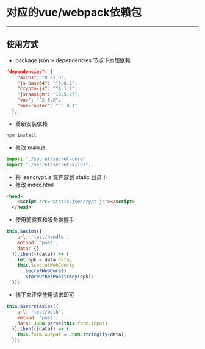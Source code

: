 # 对应的vue/webpack依赖包
---

## 使用方式
- package.json > dependencies 节点下添加依赖
```json
"dependencies": {
    "axios": "0.21.0",
    "js-base64": "^3.6.1",
    "crypto-js": "^4.1.1",
    "jsrsasign": "10.5.27",
    "vue": "^2.5.2",
    "vue-router": "^3.0.1"
  },
```
- 重新安装依赖
```shell script
npm install
```
- 修改 main.js
```js
import "./secret/secret-core"
import "./secret/secret-axios";
```
- 将 jsencrypt.js 文件放到 static 目录下
- 修改 index.html
```html
<head>
    <script src="static/jsencrypt.js"></script>
  </head>
```
- 使用前需要和服务端握手
```js
this.$axios({
    url: 'test/handle',
    method: 'post',
    data: {}
  }).then(({data}) => {
    let opk = data.data;
    this.$secretWebConfig
      .secretWebCore()
      .storeOtherPublicKey(opk);
  });
```
- 接下来正常使用请求即可
```js
this.$secretAxios({
    url: 'test/both',
    method: 'post',
    data: JSON.parse(this.form.input)
  }).then(({data}) => {
    this.form.output = JSON.stringify(data);
  });
```
